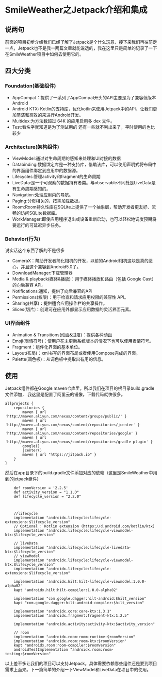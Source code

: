 # SmileWeather之Jetpack介绍和集成

## 说两句
前面的项目初步介绍我们已经了解了Jetpack是个什么玩意，接下来我们再往前走一点，Jetpack也不是我一两篇文章就能说透的，我在这里只是简单的记录了一下在SmileWeather项目中如何去使用它的。

## 四大分类
### Foundation(基础组件)
* AppCompat：提供了一系列了AppCompat开头的API主要是为了兼容低版本Android
* Android KTX: Kotlin的支持库，优化kotlin来使用Jetpack中的API，让我们更加简洁和高效的来进行Android开发。
* Multidex:为方法数超过 64K 的应用启用多 dex 文件。
* Test:看名字就知道是为了测试用的
还有一些就不列出来了，平时使用的也比较少

### Architecture(架构组件)
* ViewModel:通过对生命周期的感知来处理和UI对接的数据
* Databinding:数据绑定库是一种支持库，借助该库，可以使用声明式将布局中的界面组件绑定到应用中的数据源。
* Lifecycles:管理activity和fragment的生命周期
* LiveData:是一个可观察的数据持有者类。与observable不同处是LiveData是有生命周期感知的。
* Navigation:处理应用内的导航。
* Paging:分页相关的，按需加载数据。
* Room:Room持久性库在SQLite上提供了一个抽象层，帮助开发者更友好、流畅的访问SQLite数据库。
* WorkManager:即使应用程序退出或设备重新启动，也可以轻松地调度预期将要运行的可延迟异步任务。

### Behavior(行为)
说实话这个东西了解的不是很多
* CameraX：帮助开发者简化相机的开发，以前的Android相机这块是真的恶心，并且这个兼容到Android5.0了。
* DownloadManager:下载管理器
* Media & playback(媒体&播放)：用于媒体播放和路由（包括 Google Cast）的向后兼容 API。
* Notifications:通知，提供了向后兼容的API
* Permissions(权限)：用于检查和请求应用权限的兼容性 API。
* Sharing(共享)：提供适合应用操作栏的共享操作。
* Slices(切片)：创建可在应用外部显示应用数据的灵活界面元素。

### UI界面组件
* Animation & Transitions(动画&过度)：提供各种动画
* Emoji(表情符号)：使用户在未更新系统版本的情况下也可以使用表情符号。
* Fragment：组件化界面的基本单位。
* Layout(布局)：xml书写的界面布局或者使用Compose完成的界面。
* Palette(调色板)：从调色板中提取出有用的信息。

## 使用
Jetpack组件都在Google maven仓库里，所以我们在项目的根目录build.gradle文件添加，
我这里是配置了阿里云的镜像，下载代码就快很多。

```
allprojects {
    repositories {
        maven { url 'http://maven.aliyun.com/nexus/content/groups/public/' }
        maven { url 'http://maven.aliyun.com/nexus/content/repositories/jcenter' }
        maven { url 'http://maven.aliyun.com/nexus/content/repositories/google' }
        maven { url 'http://maven.aliyun.com/nexus/content/repositories/gradle-plugin' }
        google()
        jcenter()
        maven { url "https://jitpack.io" }
    }
}
```
然后在app目录下的build.gradle文件添加对应的依赖（这里是SmileWeather中用到的jetpack组件）

```
    def roomVersion = '2.2.5'
    def activity_version = "1.1.0"
    def lifecycle_version = "2.2.0"



    //lifecycle
    implementation "androidx.lifecycle:lifecycle-extensions:$lifecycle_version"
    // Optional : Kotlin extension (https://d.android.com/kotlin/ktx)
    implementation "androidx.lifecycle:lifecycle-viewmodel-ktx:$lifecycle_version"

    // liveData
    implementation "androidx.lifecycle:lifecycle-livedata-ktx:$lifecycle_version"
    // viewModel
    implementation "androidx.lifecycle:lifecycle-viewmodel-ktx:$lifecycle_version"
    implementation "androidx.lifecycle:lifecycle-extensions:$lifecycle_version"

    implementation 'androidx.hilt:hilt-lifecycle-viewmodel:1.0.0-alpha02'
    kapt 'androidx.hilt:hilt-compiler:1.0.0-alpha02'

    implementation "com.google.dagger:hilt-android:$hilt_version"
    kapt "com.google.dagger:hilt-android-compiler:$hilt_version"

    implementation "androidx.core:core-ktx:1.3.1"
    implementation "androidx.fragment:fragment-ktx:1.2.5"

    implementation "androidx.activity:activity-ktx:$activity_version"

    // room
    implementation "androidx.room:room-runtime:$roomVersion"
    implementation "androidx.room:room-ktx:$roomVersion"
    kapt "androidx.room:room-compiler:$roomVersion"
    androidTestImplementation "androidx.room:room-testing:$roomVersion"

```
以上差不多让我们的项目可以支持Jetpack，具体需要依赖哪些组件还是要到项目需求上面来。下一篇简单的介绍一下ViewModel和LiveData在项目中的使用。


